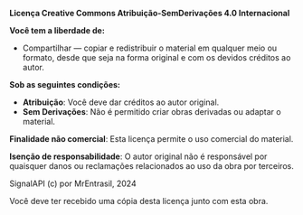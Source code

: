 **Licença Creative Commons Atribuição-SemDerivações 4.0 Internacional**

**Você tem a liberdade de:**
- Compartilhar — copiar e redistribuir o material em qualquer meio ou formato, desde que seja na forma original e com os devidos créditos ao autor.

**Sob as seguintes condições:**
- **Atribuição**: Você deve dar créditos ao autor original.
- **Sem Derivações**: Não é permitido criar obras derivadas ou adaptar o material.

**Finalidade não comercial**: Esta licença permite o uso comercial do material.

**Isenção de responsabilidade**: O autor original não é responsável por quaisquer danos ou reclamações relacionados ao uso da obra por terceiros.

SignalAPI (c) por MrEntrasil, 2024

Você deve ter recebido uma cópia desta licença junto com esta obra.
